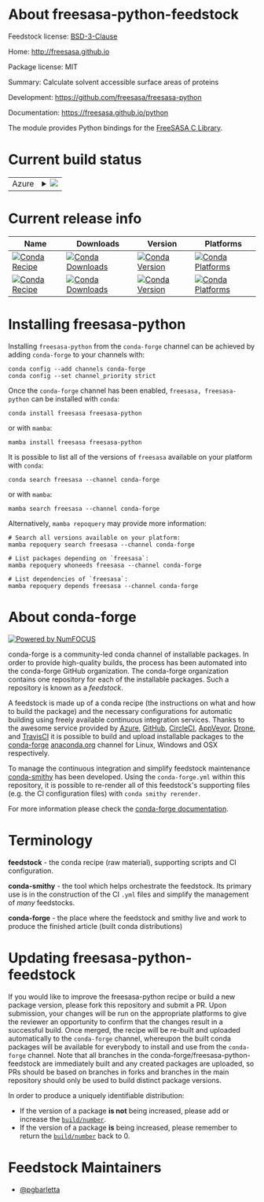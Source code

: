 About freesasa-python-feedstock
===============================

Feedstock license: [BSD-3-Clause](https://github.com/conda-forge/freesasa-feedstock/blob/main/LICENSE.txt)

Home: http://freesasa.github.io

Package license: MIT

Summary: Calculate solvent accessible surface areas of proteins

Development: https://github.com/freesasa/freesasa-python

Documentation: https://freesasa.github.io/python

The module provides Python bindings for the [FreeSASA C Library](https://github.com/mittinatten/freesasa).


Current build status
====================


<table>
    
  <tr>
    <td>Azure</td>
    <td>
      <details>
        <summary>
          <a href="https://dev.azure.com/conda-forge/feedstock-builds/_build/latest?definitionId=19296&branchName=main">
            <img src="https://dev.azure.com/conda-forge/feedstock-builds/_apis/build/status/freesasa-feedstock?branchName=main">
          </a>
        </summary>
        <table>
          <thead><tr><th>Variant</th><th>Status</th></tr></thead>
          <tbody><tr>
              <td>linux_64</td>
              <td>
                <a href="https://dev.azure.com/conda-forge/feedstock-builds/_build/latest?definitionId=19296&branchName=main">
                  <img src="https://dev.azure.com/conda-forge/feedstock-builds/_apis/build/status/freesasa-feedstock?branchName=main&jobName=linux&configuration=linux%20linux_64_" alt="variant">
                </a>
              </td>
            </tr><tr>
              <td>linux_aarch64_python3.10.____cpython</td>
              <td>
                <a href="https://dev.azure.com/conda-forge/feedstock-builds/_build/latest?definitionId=19296&branchName=main">
                  <img src="https://dev.azure.com/conda-forge/feedstock-builds/_apis/build/status/freesasa-feedstock?branchName=main&jobName=linux&configuration=linux%20linux_aarch64_python3.10.____cpython" alt="variant">
                </a>
              </td>
            </tr><tr>
              <td>linux_aarch64_python3.11.____cpython</td>
              <td>
                <a href="https://dev.azure.com/conda-forge/feedstock-builds/_build/latest?definitionId=19296&branchName=main">
                  <img src="https://dev.azure.com/conda-forge/feedstock-builds/_apis/build/status/freesasa-feedstock?branchName=main&jobName=linux&configuration=linux%20linux_aarch64_python3.11.____cpython" alt="variant">
                </a>
              </td>
            </tr><tr>
              <td>linux_aarch64_python3.12.____cpython</td>
              <td>
                <a href="https://dev.azure.com/conda-forge/feedstock-builds/_build/latest?definitionId=19296&branchName=main">
                  <img src="https://dev.azure.com/conda-forge/feedstock-builds/_apis/build/status/freesasa-feedstock?branchName=main&jobName=linux&configuration=linux%20linux_aarch64_python3.12.____cpython" alt="variant">
                </a>
              </td>
            </tr><tr>
              <td>linux_aarch64_python3.13.____cp313</td>
              <td>
                <a href="https://dev.azure.com/conda-forge/feedstock-builds/_build/latest?definitionId=19296&branchName=main">
                  <img src="https://dev.azure.com/conda-forge/feedstock-builds/_apis/build/status/freesasa-feedstock?branchName=main&jobName=linux&configuration=linux%20linux_aarch64_python3.13.____cp313" alt="variant">
                </a>
              </td>
            </tr><tr>
              <td>linux_aarch64_python3.9.____cpython</td>
              <td>
                <a href="https://dev.azure.com/conda-forge/feedstock-builds/_build/latest?definitionId=19296&branchName=main">
                  <img src="https://dev.azure.com/conda-forge/feedstock-builds/_apis/build/status/freesasa-feedstock?branchName=main&jobName=linux&configuration=linux%20linux_aarch64_python3.9.____cpython" alt="variant">
                </a>
              </td>
            </tr><tr>
              <td>linux_ppc64le_python3.10.____cpython</td>
              <td>
                <a href="https://dev.azure.com/conda-forge/feedstock-builds/_build/latest?definitionId=19296&branchName=main">
                  <img src="https://dev.azure.com/conda-forge/feedstock-builds/_apis/build/status/freesasa-feedstock?branchName=main&jobName=linux&configuration=linux%20linux_ppc64le_python3.10.____cpython" alt="variant">
                </a>
              </td>
            </tr><tr>
              <td>linux_ppc64le_python3.11.____cpython</td>
              <td>
                <a href="https://dev.azure.com/conda-forge/feedstock-builds/_build/latest?definitionId=19296&branchName=main">
                  <img src="https://dev.azure.com/conda-forge/feedstock-builds/_apis/build/status/freesasa-feedstock?branchName=main&jobName=linux&configuration=linux%20linux_ppc64le_python3.11.____cpython" alt="variant">
                </a>
              </td>
            </tr><tr>
              <td>linux_ppc64le_python3.12.____cpython</td>
              <td>
                <a href="https://dev.azure.com/conda-forge/feedstock-builds/_build/latest?definitionId=19296&branchName=main">
                  <img src="https://dev.azure.com/conda-forge/feedstock-builds/_apis/build/status/freesasa-feedstock?branchName=main&jobName=linux&configuration=linux%20linux_ppc64le_python3.12.____cpython" alt="variant">
                </a>
              </td>
            </tr><tr>
              <td>linux_ppc64le_python3.13.____cp313</td>
              <td>
                <a href="https://dev.azure.com/conda-forge/feedstock-builds/_build/latest?definitionId=19296&branchName=main">
                  <img src="https://dev.azure.com/conda-forge/feedstock-builds/_apis/build/status/freesasa-feedstock?branchName=main&jobName=linux&configuration=linux%20linux_ppc64le_python3.13.____cp313" alt="variant">
                </a>
              </td>
            </tr><tr>
              <td>linux_ppc64le_python3.9.____cpython</td>
              <td>
                <a href="https://dev.azure.com/conda-forge/feedstock-builds/_build/latest?definitionId=19296&branchName=main">
                  <img src="https://dev.azure.com/conda-forge/feedstock-builds/_apis/build/status/freesasa-feedstock?branchName=main&jobName=linux&configuration=linux%20linux_ppc64le_python3.9.____cpython" alt="variant">
                </a>
              </td>
            </tr><tr>
              <td>osx_64_python3.10.____cpython</td>
              <td>
                <a href="https://dev.azure.com/conda-forge/feedstock-builds/_build/latest?definitionId=19296&branchName=main">
                  <img src="https://dev.azure.com/conda-forge/feedstock-builds/_apis/build/status/freesasa-feedstock?branchName=main&jobName=osx&configuration=osx%20osx_64_python3.10.____cpython" alt="variant">
                </a>
              </td>
            </tr><tr>
              <td>osx_64_python3.11.____cpython</td>
              <td>
                <a href="https://dev.azure.com/conda-forge/feedstock-builds/_build/latest?definitionId=19296&branchName=main">
                  <img src="https://dev.azure.com/conda-forge/feedstock-builds/_apis/build/status/freesasa-feedstock?branchName=main&jobName=osx&configuration=osx%20osx_64_python3.11.____cpython" alt="variant">
                </a>
              </td>
            </tr><tr>
              <td>osx_64_python3.12.____cpython</td>
              <td>
                <a href="https://dev.azure.com/conda-forge/feedstock-builds/_build/latest?definitionId=19296&branchName=main">
                  <img src="https://dev.azure.com/conda-forge/feedstock-builds/_apis/build/status/freesasa-feedstock?branchName=main&jobName=osx&configuration=osx%20osx_64_python3.12.____cpython" alt="variant">
                </a>
              </td>
            </tr><tr>
              <td>osx_64_python3.13.____cp313</td>
              <td>
                <a href="https://dev.azure.com/conda-forge/feedstock-builds/_build/latest?definitionId=19296&branchName=main">
                  <img src="https://dev.azure.com/conda-forge/feedstock-builds/_apis/build/status/freesasa-feedstock?branchName=main&jobName=osx&configuration=osx%20osx_64_python3.13.____cp313" alt="variant">
                </a>
              </td>
            </tr><tr>
              <td>osx_64_python3.9.____cpython</td>
              <td>
                <a href="https://dev.azure.com/conda-forge/feedstock-builds/_build/latest?definitionId=19296&branchName=main">
                  <img src="https://dev.azure.com/conda-forge/feedstock-builds/_apis/build/status/freesasa-feedstock?branchName=main&jobName=osx&configuration=osx%20osx_64_python3.9.____cpython" alt="variant">
                </a>
              </td>
            </tr><tr>
              <td>osx_arm64_python3.10.____cpython</td>
              <td>
                <a href="https://dev.azure.com/conda-forge/feedstock-builds/_build/latest?definitionId=19296&branchName=main">
                  <img src="https://dev.azure.com/conda-forge/feedstock-builds/_apis/build/status/freesasa-feedstock?branchName=main&jobName=osx&configuration=osx%20osx_arm64_python3.10.____cpython" alt="variant">
                </a>
              </td>
            </tr><tr>
              <td>osx_arm64_python3.11.____cpython</td>
              <td>
                <a href="https://dev.azure.com/conda-forge/feedstock-builds/_build/latest?definitionId=19296&branchName=main">
                  <img src="https://dev.azure.com/conda-forge/feedstock-builds/_apis/build/status/freesasa-feedstock?branchName=main&jobName=osx&configuration=osx%20osx_arm64_python3.11.____cpython" alt="variant">
                </a>
              </td>
            </tr><tr>
              <td>osx_arm64_python3.12.____cpython</td>
              <td>
                <a href="https://dev.azure.com/conda-forge/feedstock-builds/_build/latest?definitionId=19296&branchName=main">
                  <img src="https://dev.azure.com/conda-forge/feedstock-builds/_apis/build/status/freesasa-feedstock?branchName=main&jobName=osx&configuration=osx%20osx_arm64_python3.12.____cpython" alt="variant">
                </a>
              </td>
            </tr><tr>
              <td>osx_arm64_python3.13.____cp313</td>
              <td>
                <a href="https://dev.azure.com/conda-forge/feedstock-builds/_build/latest?definitionId=19296&branchName=main">
                  <img src="https://dev.azure.com/conda-forge/feedstock-builds/_apis/build/status/freesasa-feedstock?branchName=main&jobName=osx&configuration=osx%20osx_arm64_python3.13.____cp313" alt="variant">
                </a>
              </td>
            </tr><tr>
              <td>osx_arm64_python3.9.____cpython</td>
              <td>
                <a href="https://dev.azure.com/conda-forge/feedstock-builds/_build/latest?definitionId=19296&branchName=main">
                  <img src="https://dev.azure.com/conda-forge/feedstock-builds/_apis/build/status/freesasa-feedstock?branchName=main&jobName=osx&configuration=osx%20osx_arm64_python3.9.____cpython" alt="variant">
                </a>
              </td>
            </tr><tr>
              <td>win_64_python3.10.____cpython</td>
              <td>
                <a href="https://dev.azure.com/conda-forge/feedstock-builds/_build/latest?definitionId=19296&branchName=main">
                  <img src="https://dev.azure.com/conda-forge/feedstock-builds/_apis/build/status/freesasa-feedstock?branchName=main&jobName=win&configuration=win%20win_64_python3.10.____cpython" alt="variant">
                </a>
              </td>
            </tr><tr>
              <td>win_64_python3.11.____cpython</td>
              <td>
                <a href="https://dev.azure.com/conda-forge/feedstock-builds/_build/latest?definitionId=19296&branchName=main">
                  <img src="https://dev.azure.com/conda-forge/feedstock-builds/_apis/build/status/freesasa-feedstock?branchName=main&jobName=win&configuration=win%20win_64_python3.11.____cpython" alt="variant">
                </a>
              </td>
            </tr><tr>
              <td>win_64_python3.12.____cpython</td>
              <td>
                <a href="https://dev.azure.com/conda-forge/feedstock-builds/_build/latest?definitionId=19296&branchName=main">
                  <img src="https://dev.azure.com/conda-forge/feedstock-builds/_apis/build/status/freesasa-feedstock?branchName=main&jobName=win&configuration=win%20win_64_python3.12.____cpython" alt="variant">
                </a>
              </td>
            </tr><tr>
              <td>win_64_python3.13.____cp313</td>
              <td>
                <a href="https://dev.azure.com/conda-forge/feedstock-builds/_build/latest?definitionId=19296&branchName=main">
                  <img src="https://dev.azure.com/conda-forge/feedstock-builds/_apis/build/status/freesasa-feedstock?branchName=main&jobName=win&configuration=win%20win_64_python3.13.____cp313" alt="variant">
                </a>
              </td>
            </tr><tr>
              <td>win_64_python3.9.____cpython</td>
              <td>
                <a href="https://dev.azure.com/conda-forge/feedstock-builds/_build/latest?definitionId=19296&branchName=main">
                  <img src="https://dev.azure.com/conda-forge/feedstock-builds/_apis/build/status/freesasa-feedstock?branchName=main&jobName=win&configuration=win%20win_64_python3.9.____cpython" alt="variant">
                </a>
              </td>
            </tr>
          </tbody>
        </table>
      </details>
    </td>
  </tr>
</table>

Current release info
====================

| Name | Downloads | Version | Platforms |
| --- | --- | --- | --- |
| [![Conda Recipe](https://img.shields.io/badge/recipe-freesasa-green.svg)](https://anaconda.org/conda-forge/freesasa) | [![Conda Downloads](https://img.shields.io/conda/dn/conda-forge/freesasa.svg)](https://anaconda.org/conda-forge/freesasa) | [![Conda Version](https://img.shields.io/conda/vn/conda-forge/freesasa.svg)](https://anaconda.org/conda-forge/freesasa) | [![Conda Platforms](https://img.shields.io/conda/pn/conda-forge/freesasa.svg)](https://anaconda.org/conda-forge/freesasa) |
| [![Conda Recipe](https://img.shields.io/badge/recipe-freesasa--python-green.svg)](https://anaconda.org/conda-forge/freesasa-python) | [![Conda Downloads](https://img.shields.io/conda/dn/conda-forge/freesasa-python.svg)](https://anaconda.org/conda-forge/freesasa-python) | [![Conda Version](https://img.shields.io/conda/vn/conda-forge/freesasa-python.svg)](https://anaconda.org/conda-forge/freesasa-python) | [![Conda Platforms](https://img.shields.io/conda/pn/conda-forge/freesasa-python.svg)](https://anaconda.org/conda-forge/freesasa-python) |

Installing freesasa-python
==========================

Installing `freesasa-python` from the `conda-forge` channel can be achieved by adding `conda-forge` to your channels with:

```
conda config --add channels conda-forge
conda config --set channel_priority strict
```

Once the `conda-forge` channel has been enabled, `freesasa, freesasa-python` can be installed with `conda`:

```
conda install freesasa freesasa-python
```

or with `mamba`:

```
mamba install freesasa freesasa-python
```

It is possible to list all of the versions of `freesasa` available on your platform with `conda`:

```
conda search freesasa --channel conda-forge
```

or with `mamba`:

```
mamba search freesasa --channel conda-forge
```

Alternatively, `mamba repoquery` may provide more information:

```
# Search all versions available on your platform:
mamba repoquery search freesasa --channel conda-forge

# List packages depending on `freesasa`:
mamba repoquery whoneeds freesasa --channel conda-forge

# List dependencies of `freesasa`:
mamba repoquery depends freesasa --channel conda-forge
```


About conda-forge
=================

[![Powered by
NumFOCUS](https://img.shields.io/badge/powered%20by-NumFOCUS-orange.svg?style=flat&colorA=E1523D&colorB=007D8A)](https://numfocus.org)

conda-forge is a community-led conda channel of installable packages.
In order to provide high-quality builds, the process has been automated into the
conda-forge GitHub organization. The conda-forge organization contains one repository
for each of the installable packages. Such a repository is known as a *feedstock*.

A feedstock is made up of a conda recipe (the instructions on what and how to build
the package) and the necessary configurations for automatic building using freely
available continuous integration services. Thanks to the awesome service provided by
[Azure](https://azure.microsoft.com/en-us/services/devops/), [GitHub](https://github.com/),
[CircleCI](https://circleci.com/), [AppVeyor](https://www.appveyor.com/),
[Drone](https://cloud.drone.io/welcome), and [TravisCI](https://travis-ci.com/)
it is possible to build and upload installable packages to the
[conda-forge](https://anaconda.org/conda-forge) [anaconda.org](https://anaconda.org/)
channel for Linux, Windows and OSX respectively.

To manage the continuous integration and simplify feedstock maintenance
[conda-smithy](https://github.com/conda-forge/conda-smithy) has been developed.
Using the ``conda-forge.yml`` within this repository, it is possible to re-render all of
this feedstock's supporting files (e.g. the CI configuration files) with ``conda smithy rerender``.

For more information please check the [conda-forge documentation](https://conda-forge.org/docs/).

Terminology
===========

**feedstock** - the conda recipe (raw material), supporting scripts and CI configuration.

**conda-smithy** - the tool which helps orchestrate the feedstock.
                   Its primary use is in the construction of the CI ``.yml`` files
                   and simplify the management of *many* feedstocks.

**conda-forge** - the place where the feedstock and smithy live and work to
                  produce the finished article (built conda distributions)


Updating freesasa-python-feedstock
==================================

If you would like to improve the freesasa-python recipe or build a new
package version, please fork this repository and submit a PR. Upon submission,
your changes will be run on the appropriate platforms to give the reviewer an
opportunity to confirm that the changes result in a successful build. Once
merged, the recipe will be re-built and uploaded automatically to the
`conda-forge` channel, whereupon the built conda packages will be available for
everybody to install and use from the `conda-forge` channel.
Note that all branches in the conda-forge/freesasa-python-feedstock are
immediately built and any created packages are uploaded, so PRs should be based
on branches in forks and branches in the main repository should only be used to
build distinct package versions.

In order to produce a uniquely identifiable distribution:
 * If the version of a package **is not** being increased, please add or increase
   the [``build/number``](https://docs.conda.io/projects/conda-build/en/latest/resources/define-metadata.html#build-number-and-string).
 * If the version of a package **is** being increased, please remember to return
   the [``build/number``](https://docs.conda.io/projects/conda-build/en/latest/resources/define-metadata.html#build-number-and-string)
   back to 0.

Feedstock Maintainers
=====================

* [@pgbarletta](https://github.com/pgbarletta/)

